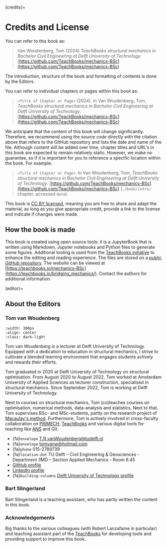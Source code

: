 (credits)=
# Credits and License

You can refer to this book as:

> Van Woudenberg, Tom (2024) _TeachBooks structural mechanics in Bachelor Civil Engineering at Delft University of Technology_. [https://github.com/TeachBooks/mechanics-BSc](https://github.com/TeachBooks/mechanics-BSc)

The introduction, structure of the book and formatting of contents is done by the Editors.

You can refer to individual chapters or pages within this book as:

> `<Title of Chapter or Page>` (2024). In Van Woudenberg, Tom, _TeachBooks structural mechanics in Bachelor Civil Engineering at Delft University of Technology_. [https://github.com/TeachBooks/mechanics-BSc](https://github.com/TeachBooks/mechanics-BSc)

We anticipate that the content of this book will change significantly. Therefore, we recommend using the source code directly with the citation above that refers to the GitHub repository and lists the date and name of the file. Although content will be added over time, chapter titles and URL's in this book are expected to remain relatively static. However, we make no guarantee, so if it is important for you to reference a specific location within the book. For example:

> `<Title of Chapter or Page>`. In Van Woudenberg, Tom, _TeachBooks structural mechanics in Bachelor Civil Engineering at Delft University of Technology_. [https://github.com/TeachBooks/mechanics-BSc](https://github.com/TeachBooks/mechanics-BSc) (`./book/intro/` chapter, accessed `date`).

This book is [CC BY licensed](https://creativecommons.org/licenses/by/4.0/), meaning you are free to share and adapt the material, as long as you give appropriate credit, provide a link to the license and indicate if changes were made.

## How the book is made

This book is created using open source tools: it is a JupyterBook that is written using Markdown, Jupyter notebooks and Python files to generate some figures. Additional tooling is used from the [TeachBooks initiative](https://teachbooks.io/) to enhance the editing and reading experience. The files are stored on a [public GitHub repository](https://github.com/TeachBooks/mechanics-BSc). The website can be viewed at [https://teachbooks.io/mechanics-BSc](https://teachbooks.io/bridging_mechanics/). Contact the authors for additional information.

(editor)=
## About the Editors

### Tom van Woudenberg

```{figure} images/Tom.jpg
:width: 300px
:align: center
:class: dark-light
```

Tom van Woudenberg is a lecturer at Delft University of Technology. Equipped with a dedication to education in structural mechanics, I strive to cultivate a blended learning environment that engages students actively and rewards their efforts.

Tom graduated in 2020 at Delft University of Technology on structural optimisation. From August 2020 to August 2022, Tom worked at Amsterdam University of Applied Sciences as lecturer construction, specialised in structural mechanics. Since September 2022, Tom is working at Delft University of Technology.

Next to courses on structural mechanics, Tom (co)teaches courses on optimisation, numerical methods, data-analysis and statistics. Next to that, Tom supervises BSc- and MSc-students, partly on the research project of [Macaulay's method](https://teachbooks.io/Macaulays_method). Furthermore, Tom is actively involved in cross-faculty collaboration on [PRIMECH](https://www.tudelft.nl/teachingacademy/communities/primech), [TeachBooks](https://teachbooks.io/) and various digital tools for teaching like [ANS](https://ans.app/) and Git.

- {fa}`envelope` T.R.vanWoudenberg@tudelft.nl
- {fa}`envelope` tomvanw@hotmail.com
- {fa}`phone` 015-2789739
- {fa}`location-dot` TU Delft – Civil Engineering & Geosciences - Department 3MD – Section Applied Mechanics - Room 6.45
- <i class="fa-brands fa-github"></i> [GitHub profile ](https://github.com/Tom-van-Woudenberg)
- <i class="fa-brands fa-linkedin"></i> [LinkedIn profile](https://www.linkedin.com/in/tom-van-woudenberg/)
- {fa}`building-columns` [Delft University of Technology profile](https://www.tudelft.nl/en/staff/t.r.vanwoudenberg/)

### Bart Slingerland

Bart Slingerland is a teaching assistant, who has partly written the content in this book.

### Acknowledgements
Big thanks to the various colleagues (with Robert Lanzafame in particular) and teaching assistant part of the [TeachBooks](https://teachbooks.io/) for developing tools and providing support to improve this book.